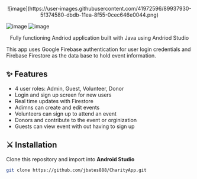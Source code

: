 <p align="center">
    ![image](https://user-images.githubusercontent.com/41972596/89937930-5f374580-dbdb-11ea-8f55-0cec646e0044.png)
</p>

![image](https://cloud.githubusercontent.com/assets/9053854/24495974/fbf2e0cc-1547-11e7-846c-25b5fac7f6b1.png)
![image](https://user-images.githubusercontent.com/41972596/89937930-5f374580-dbdb-11ea-8f55-0cec646e0044.png)

<p align="center">
Fully functioning Andriod application built with Java using Andriod Studio
<br>
</p>

This app uses Google Firebase authentication for user login credentials and Firebase Firestore as the data base to hold event information.


## ✨ Features

* 4 user roles: Admin, Guest, Volunteer, Donor
* Login and sign up screen for new users
* Real time updates with Firestore
* Adimns can create and edit events
* Volunteers can sign up to attend an event
* Donors and contribute to the event or orginization
* Guests can view event with out having to sign up

## ⚔️ Installation

Clone this repository and import into **Android Studio**
```bash
git clone https://github.com/jbates888/CharityApp.git
```
